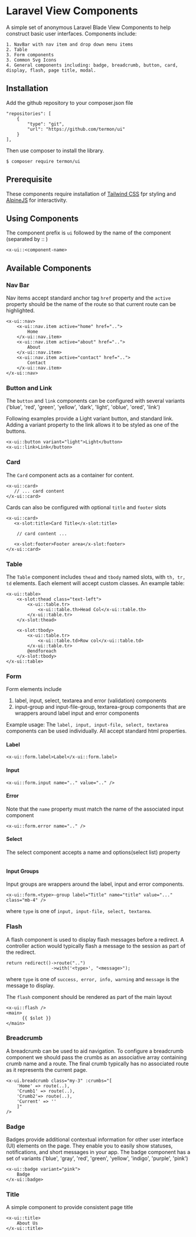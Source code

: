 # Laravel View Components

A simple set of anonymous Laravel Blade View Components to help construct basic user interfaces. Components include:

    1. NavBar with nav item and drop down menu items
    2. Table
    3. Form components
    3. Common Svg Icons
    4. General components including: badge, breadcrumb, button, card, display, flash, page title, modal.

## Installation

Add the github repository to your composer.json file

```
"repositories": [
    {
        "type": "git",
        "url": "https://github.com/termon/ui"
    }
],
```

Then use composer to install the library.
```
$ composer require termon/ui
```

## Prerequisite
These components require installation of [Tailwind CSS](https://tailwindcss.com) fpr styling and [AlpineJS](https:://alpinejs.dev) for interactivity.

## Using Components

The component prefix is ```ui``` followed by the name of the component (separated by :: )


```
<x-ui::<component-name>
```

## Available Components

### Nav Bar
Nav items accept standard anchor tag ```href``` property and the ```active``` property should be the name of the route so that current route can be highlighted.
```
<x-ui::nav>
    <x-ui::nav.item active="home" href="..">
        Home
    </x-ui::nav.item>
    <x-ui::nav.item active="about" href="..">
        About
    </x-ui::nav.item>
    <x-ui::nav.item active="contact" href="..">
        Contact
    </x-ui::nav.item>
</x-ui::nav>
```

### Button and Link
The ```button``` and ```link``` components can be configured with several variants ('blue', 'red', 'green', 'yellow', 'dark', 'light', 'oblue', 'ored', 'link')  

Following examples provide a Light variant button, and standard link. Adding a variant property to the link allows it to be styled as one of the buttons.

 ```
<x-ui::button variant="light">Light</button>
<x-ui::link>Link</button>
 ```


### Card
The ```Card``` component acts as a container for content. 

```
<x-ui::card>
   // ... card content
</x-ui::card>
```

Cards can also be configured with optional ```title``` and ```footer``` slots

```
<x-ui::card>
   <x-slot:title>Card Title</x-slot:title>

    // card content ...

   <x-slot:footer>Footer area</x-slot:footer>
</x-ui::card>
```

### Table
The ```Table``` component includes ```thead``` and ```tbody``` named slots, with ```th, tr, td``` elements. Each element will accept custom classes. An example table:

```
<x-ui::table>
    <x-slot:thead class="text-left">
        <x-ui::table.tr>
            <x-ui::table.th>Head Col</x-ui::table.th>            
        </x-ui::table.tr>
    </x-slot:thead>

    <x-slot:tbody>
        <x-ui::table.tr>            
            <x-ui::table.td>Row col</x-ui::table.td>
        </x-ui::table.tr>
        @endforeach
    </x-slot:tbody>
</x-ui::table>
```

### Form

Form elements include

1. label, input, select, textarea and error (validation) components
2. input-group and input-file-group, textarea-group components that are wrappers around label input and error components

Example usage:
The ```label, input, input-file, select, textarea``` components can be used individually. All accept standard html properties. 

#### Label
```
<x-ui::form.label>Label</x-ui::form.label>
```
#### Input
```
<x-ui::form.input name=".." value=".." />
```

#### Error
Note that the ```name``` property must match the name of the associated input component
```
<x-ui::form.error name=".." />
```
#### Select
The select component accepts a name and options(select list) property
```
```

#### Input Groups
Input groups are wrappers around the label, input and error components.
```
<x-ui::form.<type>-group label="Title" name="title" value="..." class="mb-4" />
```
where ```type``` is one of ```input, input-file, select, textarea```. 


### Flash
A flash component is used to display flash messages before a redirect. A controller action would typically flash a message to the session as part of the redirect.

```
return redirect()->route("..")
                 ->with('<type>', "<message>");  
```
where ```type``` is one of ```success, error, info, warning``` and ```message``` is the message to display.

The ```flash``` component should be rendered as part of the main layout 

```
<x-ui::flash />
<main>
      {{ $slot }}
</main>
```

### Breadcrumb

A breadcrumb can be used to aid navigation. To configure a breadcrumb component we should pass the crumbs as an associative array containing crumb name and a route. The final crumb typically has no associated route as it represents the current page.

```
<x-ui.breadcrumb class="my-3" :crumbs="[
    'Home' => route(..), 
    'Crumb1' => route(..), 
    'Crumb2'=> route(..),
    'Current' => ''
    ]" 
/>
```
### Badge
Badges provide additional contextual information for other user interface (UI) elements on the page. They enable you to easily show statuses, notifications, and short messages in your app. The badge component has a set of variants ('blue', 'gray', 'red', 'green', 'yellow', 'indigo', 'purple', 'pink')

```
<x-ui::badge variant="pink">
    Badge
</x-ui::badge>
```

### Title
A simple component to provide consistent page title 

```
<x-ui::title>
    About Us
</x-ui::title>
```